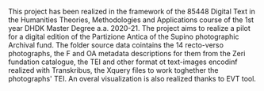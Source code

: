This project has been realized in the framework of the 85448 Digital Text in the Humanities Theories, Methodologies and Applications course of the 1st year DHDK Master Degree a.a. 2020-21.
The project aims to realize a pilot for a digital edition of the Partizione Antica of the Supino photographic Archival fund. 
The folder source data cointains the 14 recto-verso photographs, the F and OA metadata descriptions for them from the Zeri fundation catalogue, the TEI and other format ot text-images encodinf realized with Transkribus, the Xquery files to work toghether the photographs' TEI.
An overal visualization is also realized thanks to EVT tool.
